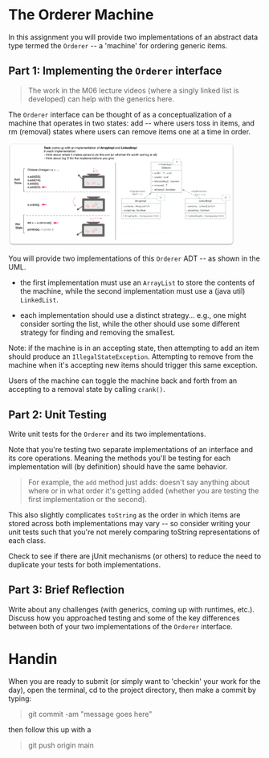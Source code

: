 # The Orderer Machine

In this assignment you will provide two implementations of an abstract data type termed the `Orderer` --
a 'machine' for ordering generic items. 

## Part 1: Implementing the `Orderer` interface

> The work in the M06 lecture videos (where a singly linked list is developed) can help 
with the generics here. 

The `Orderer` interface can be thought of as a conceptualization of a 
machine that operates in two states: add -- where users toss in items, and rm (removal) 
states where users can remove items one at a time in order.

<img src="img/orderer-machine.png" alt="mchine" width="450"/>

You will provide two implementations of this `Orderer` ADT -- as shown in the UML. 
* the first implementation must use an `ArrayList` to store the contents 
of the machine, while the second implementation must use a (java util) `LinkedList`.

* each implementation should use a distinct strategy... e.g., one might consider sorting the list,
while the other should use some different strategy for finding and removing the smallest.

Note: if the machine is in an accepting state, then attempting to add an item should 
produce an `IllegalStateException`. Attempting to remove from the machine 
when it's accepting new items should trigger this same exception. 

Users of the machine can toggle the machine back and forth from an accepting to 
a removal state by calling `crank()`.

## Part 2: Unit Testing

Write unit tests for the `Orderer` and its two implementations. 

Note that you're testing two separate implementations of an interface and its core operations. Meaning 
the methods you'll be testing for each implementation will (by definition) should have the same behavior. 

> For example, the `add` method just adds: doesn't say anything about where or in what 
order it's getting added (whether you are testing the first implementation or the second).

This also slightly complicates `toString` as the order in which items are stored across both implementations 
may vary -- so consider writing your unit tests such that you're not merely comparing toString representations 
of each class.

Check to see if there are jUnit mechanisms (or others) to reduce the need to duplicate your tests for both 
implementations. 

## Part 3: Brief Reflection

Write about any challenges (with generics, coming up with runtimes, etc.). Discuss how you 
approached testing and some of the key differences between both of your two implementations 
of the `Orderer` interface. 

# Handin

When you are ready to submit (or simply want to 'checkin' your work for the day), open the terminal,
cd to the project directory, then make a commit by typing:

> git commit -am "message goes here"

then follow this up with a

> git push origin main